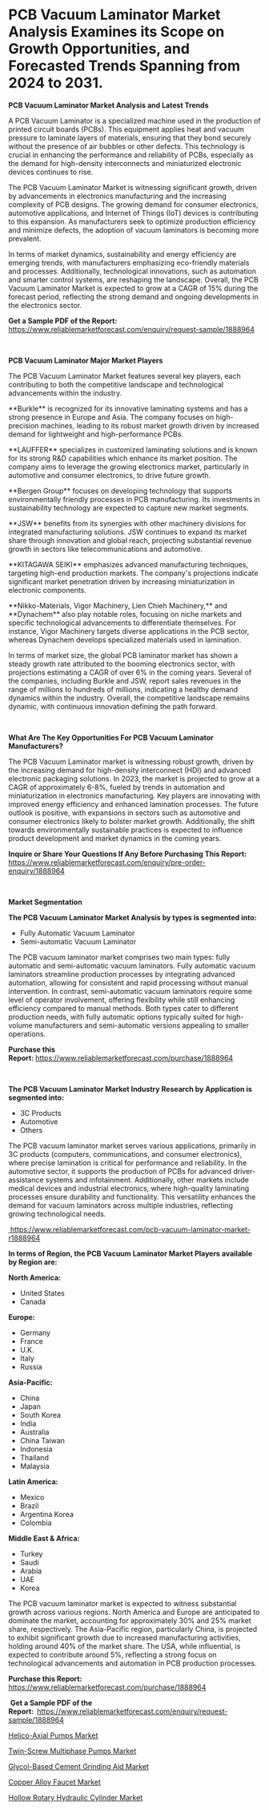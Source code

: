<p><h1>PCB Vacuum Laminator Market Analysis Examines its Scope on Growth Opportunities, and Forecasted Trends Spanning from 2024 to 2031.</h1></p><p><strong>PCB Vacuum Laminator Market Analysis and Latest Trends</strong></p>
<p><p>A PCB Vacuum Laminator is a specialized machine used in the production of printed circuit boards (PCBs). This equipment applies heat and vacuum pressure to laminate layers of materials, ensuring that they bond securely without the presence of air bubbles or other defects. This technology is crucial in enhancing the performance and reliability of PCBs, especially as the demand for high-density interconnects and miniaturized electronic devices continues to rise.</p><p>The PCB Vacuum Laminator Market is witnessing significant growth, driven by advancements in electronics manufacturing and the increasing complexity of PCB designs. The growing demand for consumer electronics, automotive applications, and Internet of Things (IoT) devices is contributing to this expansion. As manufacturers seek to optimize production efficiency and minimize defects, the adoption of vacuum laminators is becoming more prevalent.</p><p>In terms of market dynamics, sustainability and energy efficiency are emerging trends, with manufacturers emphasizing eco-friendly materials and processes. Additionally, technological innovations, such as automation and smarter control systems, are reshaping the landscape. Overall, the PCB Vacuum Laminator Market is expected to grow at a CAGR of 15% during the forecast period, reflecting the strong demand and ongoing developments in the electronics sector.</p></p>
<p><strong>Get a Sample PDF of the Report:&nbsp;</strong> <a href="https://www.reliablemarketforecast.com/enquiry/request-sample/1888964?utm_campaign=1803&utm_medium=2&utm_source=Github&utm_content=ia&utm_term=24102024&utm_id=pcb-vacuum-laminator">https://www.reliablemarketforecast.com/enquiry/request-sample/1888964</a></p>
<p>&nbsp;</p>
<p><strong>PCB Vacuum Laminator Major Market Players</strong></p>
<p><p>The PCB Vacuum Laminator Market features several key players, each contributing to both the competitive landscape and technological advancements within the industry. </p><p>**Burkle** is recognized for its innovative laminating systems and has a strong presence in Europe and Asia. The company focuses on high-precision machines, leading to its robust market growth driven by increased demand for lightweight and high-performance PCBs. </p><p>**LAUFFER** specializes in customized laminating solutions and is known for its strong R&D capabilities which enhance its market position. The company aims to leverage the growing electronics market, particularly in automotive and consumer electronics, to drive future growth.</p><p>**Bergen Group** focuses on developing technology that supports environmentally friendly processes in PCB manufacturing. Its investments in sustainability technology are expected to capture new market segments.</p><p>**JSW** benefits from its synergies with other machinery divisions for integrated manufacturing solutions. JSW continues to expand its market share through innovation and global reach, projecting substantial revenue growth in sectors like telecommunications and automotive.</p><p>**KITAGAWA SEIKI** emphasizes advanced manufacturing techniques, targeting high-end production markets. The company's projections indicate significant market penetration driven by increasing miniaturization in electronic components.</p><p>**Nikko-Materials, Vigor Machinery, Lien Chieh Machinery,** and **Dynachem** also play notable roles, focusing on niche markets and specific technological advancements to differentiate themselves. For instance, Vigor Machinery targets diverse applications in the PCB sector, whereas Dynachem develops specialized materials used in lamination.</p><p>In terms of market size, the global PCB laminator market has shown a steady growth rate attributed to the booming electronics sector, with projections estimating a CAGR of over 6% in the coming years. Several of the companies, including Burkle and JSW, report sales revenues in the range of millions to hundreds of millions, indicating a healthy demand dynamics within the industry. Overall, the competitive landscape remains dynamic, with continuous innovation defining the path forward.</p></p>
<p>&nbsp;</p>
<p><strong>What Are The Key Opportunities For PCB Vacuum Laminator Manufacturers?</strong></p>
<p><p>The PCB Vacuum Laminator market is witnessing robust growth, driven by the increasing demand for high-density interconnect (HDI) and advanced electronic packaging solutions. In 2023, the market is projected to grow at a CAGR of approximately 6-8%, fueled by trends in automation and miniaturization in electronics manufacturing. Key players are innovating with improved energy efficiency and enhanced lamination processes. The future outlook is positive, with expansions in sectors such as automotive and consumer electronics likely to bolster market growth. Additionally, the shift towards environmentally sustainable practices is expected to influence product development and market dynamics in the coming years.</p></p>
<p><strong>Inquire or Share Your Questions If Any Before Purchasing This Report:</strong> <a href="https://www.reliablemarketforecast.com/enquiry/pre-order-enquiry/1888964?utm_campaign=1803&utm_medium=2&utm_source=Github&utm_content=ia&utm_term=24102024&utm_id=pcb-vacuum-laminator">https://www.reliablemarketforecast.com/enquiry/pre-order-enquiry/1888964</a></p>
<p>&nbsp;</p>
<p><strong>Market Segmentation</strong></p>
<p><strong>The PCB Vacuum Laminator Market Analysis by types is segmented into:</strong></p>
<p><ul><li>Fully Automatic Vacuum Laminator</li><li>Semi-automatic Vacuum Laminator</li></ul></p>
<p><p>The PCB vacuum laminator market comprises two main types: fully automatic and semi-automatic vacuum laminators. Fully automatic vacuum laminators streamline production processes by integrating advanced automation, allowing for consistent and rapid processing without manual intervention. In contrast, semi-automatic vacuum laminators require some level of operator involvement, offering flexibility while still enhancing efficiency compared to manual methods. Both types cater to different production needs, with fully automatic options typically suited for high-volume manufacturers and semi-automatic versions appealing to smaller operations.</p></p>
<p><strong>Purchase this Report:&nbsp;</strong><a href="https://www.reliablemarketforecast.com/purchase/1888964?utm_campaign=1803&utm_medium=2&utm_source=Github&utm_content=ia&utm_term=24102024&utm_id=pcb-vacuum-laminator">https://www.reliablemarketforecast.com/purchase/1888964</a></p>
<p>&nbsp;</p>
<p><strong>The PCB Vacuum Laminator Market Industry Research by Application is segmented into:</strong></p>
<p><ul><li>3C Products</li><li>Automotive</li><li>Others</li></ul></p>
<p><p>The PCB vacuum laminator market serves various applications, primarily in 3C products (computers, communications, and consumer electronics), where precise lamination is critical for performance and reliability. In the automotive sector, it supports the production of PCBs for advanced driver-assistance systems and infotainment. Additionally, other markets include medical devices and industrial electronics, where high-quality laminating processes ensure durability and functionality. This versatility enhances the demand for vacuum laminators across multiple industries, reflecting growing technological needs.</p></p>
<p><a href="https://www.reliablemarketforecast.com/pcb-vacuum-laminator-market-r1888964?utm_campaign=1803&utm_medium=2&utm_source=Github&utm_content=ia&utm_term=24102024&utm_id=pcb-vacuum-laminator">&nbsp;https://www.reliablemarketforecast.com/pcb-vacuum-laminator-market-r1888964</a></p>
<p><strong>In terms of Region, the PCB Vacuum Laminator Market Players available by Region are:</strong></p>
<p>
    <p> <strong> North America: </strong>
        <ul>
            <li>United States</li>
            <li>Canada</li>
        </ul>
        </p> 
    <p> <strong> Europe: </strong>
        <ul>
            <li>Germany</li>
            <li>France</li>
            <li>U.K.</li>
            <li>Italy</li>
            <li>Russia</li>
        </ul>
        </p> 
    <p> <strong> Asia-Pacific: </strong>
        <ul>
            <li>China</li>
            <li>Japan</li>
            <li>South Korea</li>
            <li>India</li>
            <li>Australia</li>
            <li>China Taiwan</li>
            <li>Indonesia</li>
            <li>Thailand</li>
            <li>Malaysia</li>
        </ul>
        </p> 
    <p> <strong> Latin America: </strong>
        <ul>
            <li>Mexico</li>
            <li>Brazil</li>
            <li>Argentina Korea</li>
            <li>Colombia</li>
        </ul>
        </p> 
    <p> <strong> Middle East & Africa: </strong>
        <ul>
            <li>Turkey</li>
            <li>Saudi</li>
            <li>Arabia</li>
            <li>UAE</li>
            <li>Korea</li>
        </ul>
    </p>
    </p>
<p><p>The PCB vacuum laminator market is expected to witness substantial growth across various regions. North America and Europe are anticipated to dominate the market, accounting for approximately 30% and 25% market share, respectively. The Asia-Pacific region, particularly China, is projected to exhibit significant growth due to increased manufacturing activities, holding around 40% of the market share. The USA, while influential, is expected to contribute around 5%, reflecting a strong focus on technological advancements and automation in PCB production processes.</p></p>
<p><strong>Purchase this Report: </strong><a href="https://www.reliablemarketforecast.com/purchase/1888964?utm_campaign=1803&utm_medium=2&utm_source=Github&utm_content=ia&utm_term=24102024&utm_id=pcb-vacuum-laminator">https://www.reliablemarketforecast.com/purchase/1888964</a></p>
<p>&nbsp;<strong>Get a Sample PDF of the Report:&nbsp;&nbsp;</strong><a href="https://www.reliablemarketforecast.com/enquiry/request-sample/1888964?utm_campaign=1803&utm_medium=2&utm_source=Github&utm_content=ia&utm_term=24102024&utm_id=pcb-vacuum-laminator">https://www.reliablemarketforecast.com/enquiry/request-sample/1888964</a></p>
<p><strong></strong></p>
<p><p><a href="https://www.linkedin.com/pulse/competitive-intelligence-helico-axial-pumps-market-key-players-s9rif?utm_campaign=1803&utm_medium=2&utm_source=Github&utm_content=ia&utm_term=24102024&utm_id=pcb-vacuum-laminator">Helico-Axial Pumps Market</a></p><p><a href="https://www.linkedin.com/pulse/emerging-technologies-reshaping-twin-screw-multiphase-pumps-yuvvf?utm_campaign=1803&utm_medium=2&utm_source=Github&utm_content=ia&utm_term=24102024&utm_id=pcb-vacuum-laminator">Twin-Screw Multiphase Pumps Market</a></p><p><a href="https://www.linkedin.com/pulse/global-glycol-based-cement-grinding-aid-market-opportunities-tzedc?utm_campaign=1803&utm_medium=2&utm_source=Github&utm_content=ia&utm_term=24102024&utm_id=pcb-vacuum-laminator">Glycol-Based Cement Grinding Aid Market</a></p><p><a href="https://www.linkedin.com/pulse/copper-alloy-faucet-market-shifts-strategic-analysis-2024-2031-7ao5e?utm_campaign=1803&utm_medium=2&utm_source=Github&utm_content=ia&utm_term=24102024&utm_id=pcb-vacuum-laminator">Copper Alloy Faucet Market</a></p><p><a href="https://www.linkedin.com/pulse/hollow-rotary-hydraulic-cylinder-market-analysis-product-segmentation-0hpwf?utm_campaign=1803&utm_medium=2&utm_source=Github&utm_content=ia&utm_term=24102024&utm_id=pcb-vacuum-laminator">Hollow Rotary Hydraulic Cylinder Market</a></p></p>